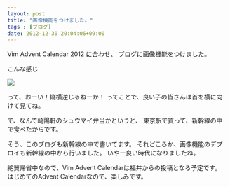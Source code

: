 ```yaml
---
layout: post
title: "画像機能をつけました。"
tags : [ブログ]
date: 2012-12-30 20:04:06+09:00
---
```


Vim Advent Calendar 2012 に合わせ、
ブログに画像機能をつけました。

こんな感じ

<img src="{{ BASE_PATH }}/images/2012/12/30/made-image-view.jpg"/>


って、おーい！縦横逆じゃねーか！
ってことで、良い子の皆さんは首を横に向けて見てね。


で、なんで崎陽軒のシュウマイ弁当かというと、
東京駅で買って、新幹線の中で食べたからです。

そう、このブログも新幹線の中で書いてます。
それどころか、画像機能のデプロイも新幹線の中から行いました。
いやー良い時代になりましたね。

絶賛帰省中なので、Vim Advent Calendarは福井からの投稿となる予定です。
はじめてのAdvent Calendarなので、楽しみです。
